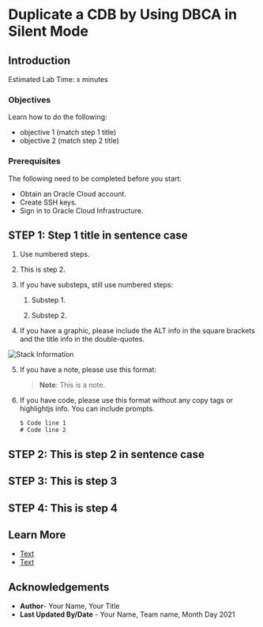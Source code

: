 # Duplicate a CDB by Using DBCA in Silent Mode

## Introduction

Estimated Lab Time: x minutes

### Objectives

Learn how to do the following:

- objective 1 (match step 1 title)
- objective 2 (match step 2 title)



### Prerequisites

The following need to be completed before you start:

- Obtain an Oracle Cloud account.
- Create SSH keys.
- Sign in to Oracle Cloud Infrastructure.


## **STEP 1**: Step 1 title in sentence case

1. Use numbered steps.

2. This is step 2.

3. If you have substeps, still use numbered steps:

    1. Substep 1.

    2. Substep 2.

4. If you have a graphic, please include the ALT info in the square brackets and the title info in the double-quotes.

  ![Stack Information](images/stack-information-page.png "Stack Information page")


5. If you have a note, please use this format:

    > **Note**: This is a note.

6. If you have code, please use this format without any copy tags or highlightjs info. You can include prompts.

    ```
    $ Code line 1
    # Code line 2
    ```



## **STEP 2**: This is step 2 in sentence case



## **STEP 3**: This is step 3



## **STEP 4**: This is step 4


## Learn More

- [Text](link)
- [Text](link)


## Acknowledgements

- **Author**- Your Name, Your Title
- **Last Updated By/Date** - Your Name, Team name, Month Day 2021

